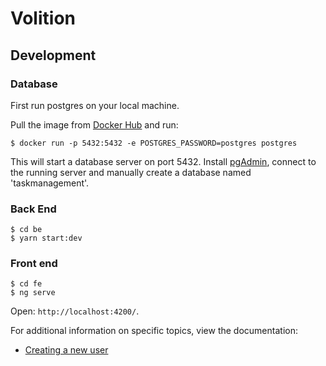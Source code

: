 # Volition

## Development

### Database

First run postgres on your local machine. 

Pull the image from [Docker Hub](https://hub.docker.com/_/postgres) and run:

```
$ docker run -p 5432:5432 -e POSTGRES_PASSWORD=postgres postgres
```

This will start a database server on port 5432. Install [pgAdmin](https://www.pgadmin.org/), connect to the running server and manually create a database named 'taskmanagement'.

### Back End

```
$ cd be
$ yarn start:dev
```

### Front end

```
$ cd fe
$ ng serve
```

Open: `http://localhost:4200/`.

For additional information on specific topics, view the documentation:

- [Creating a new user](./docs/new_user.md)
